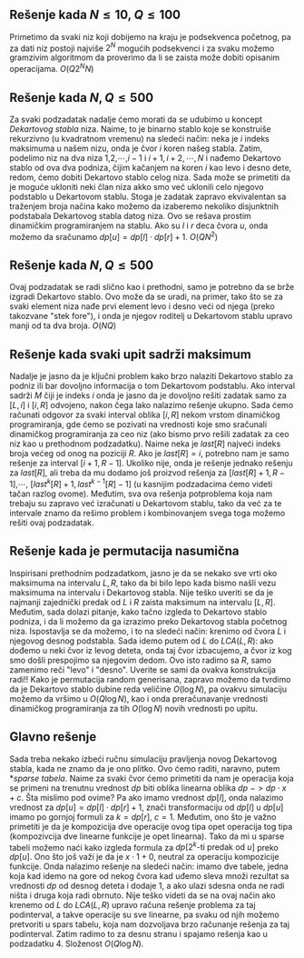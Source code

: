 ﻿## Rešenje kada $N \leq 10$, $Q\leq100$
Primetimo da svaki niz koji dobijemo na kraju je podsekvenca početnog, pa za dati niz postoji najviše $2^N$ mogućih podsekvenci i za svaku možemo gramzivim algoritmom da proverimo da li se zaista može dobiti opisanim operacijama. $O(Q2^NN)$ 

## Rešenje kada $N,Q \leq 500$
Za svaki podzadatak nadalje ćemo morati da se udubimo u koncept *Dekartovog stabla* niza. Naime, to je binarno stablo koje se konstruiše rekurzivno (u kvadratnom vremenu) na sledeći način: neka je $i$ indeks maksimuma u našem nizu, onda je čvor $i$ koren našeg stabla. Zatim, podelimo niz na dva niza $1$,$2$,$\cdots$,$i-1$ i $i+1,i+2,\cdots,N$ i nađemo Dekartovo stablo od ova dva podniza, čijim kačanjem na koren $i$ kao levo i desno dete, redom, ćemo dobiti Dekartovo stablo celog niza. Sada može se primetiti da je moguće ukloniti neki član niza akko smo već uklonili celo njegovo podstablo u Dekartovom stablu. Stoga je zadatak zapravo ekvivalentan sa traženjem broja načina kako možemo da izaberemo nekoliko disjunktnih podstabala Dekartovog stabla datog niza. Ovo se rešava prostim dinamičkim programiranjem na stablu. Ako su $l$ i $r$ deca čvora $u$, onda možemo da sračunamo $dp[u]=dp[l]\cdot dp[r]+1$. $O(QN^2)$

## Rešenje kada $N,Q \leq 500$
Ovaj podzadatak se radi slično kao i prethodni, samo je potrebno da se brže izgradi Dekartovo stablo. Ovo može da se uradi, na primer, tako što se za svaki element niza nađe prvi element levo i desno veći od njega (preko takozvane "stek fore"), i onda je njegov roditelj u Dekartovom stablu upravo manji od ta dva broja. $O(NQ)$

## Rešenje kada svaki upit sadrži maksimum
Nadalje je jasno da je ključni problem kako brzo nalaziti Dekartovo stablo za podniz ili bar dovoljno informacija o tom Dekartovom podstablu. Ako interval sadrži $M$ čiji je indeks $i$ onda je jasno da je dovoljno rešiti zadatak samo za $[L,i]$ i $[i,R]$ odvojeno, nakon čega lako nalazimo rešenje ukupno. Sada ćemo računati odgovor za svaki interval oblika $[i,R]$ nekom vrstom dinamičkog programiranja, gde ćemo se pozivati na vrednosti koje smo sračunali dinamičkog programiranja za ceo niz (ako bismo prvo rešili zadatak za ceo niz kao u prethodnom podzadatku). Naime neka je $last[R]$ najveći indeks broja većeg od onog na poziciji $R$. Ako je $last[R]=i$, potrebno nam je samo rešenje za interval $[i+1,R-1]$. Ukoliko nije, onda je rešenje jednako rešenju za $last[R]$, ali treba da mu dodamo još proizvod rešenja za $[last[R]+1,R-1]$,$\cdots$, $[last^k[R]+1, last^{k-1}[R]-1]$ (u kasnijim podzadacima ćemo videti tačan razlog ovome). Međutim, sva ova rešenja potproblema koja nam trebaju su zapravo već izračunati u Dekartovom stablu, tako da već za te intervale znamo da rešimo problem i kombinovanjem svega toga možemo rešiti ovaj podzadatak. 

## Rešenje kada je permutacija nasumična
Inspirisani prethodnim podzadatkom, jasno je da se nekako sve vrti oko maksimuma na intervalu $L,R$, tako da bi bilo lepo kada bismo našli vezu maksimuma na intervalu i Dekartovog stabla. Nije teško uveriti se da je najmanji zajednički predak od $L$ i $R$ zaista maksimum na intervalu $[L,R]$. Međutim, sada dolazi pitanje, kako tačno izgleda to Dekartovo stablo podniza, i da li možemo da ga izrazimo preko Dekartovog stabla početnog niza. Ispostavlja se da možemo, i to na sledeći način: krenimo od čvora $L$ i njegovog desnog podstabla. Sada idemo putem od $L$ do $LCA(L,R)$: ako dođemo u neki čvor iz levog deteta, onda taj čvor izbacujemo, a čvor iz kog smo došli prespojimo sa njegovim dedom. Ovo isto radimo sa $R$, samo zamenimo reči "levo" i "desno". Uverite se sami da ovakva konstrukcija radi!! Kako je permutacija random generisana, zapravo možemo da tvrdimo da je Dekartovo stablo dubine reda veličine $O(\log N)$, pa ovakvu simulaciju možemo da vršimo u $O(Q\log N)$, kao i onda preračunavanje vrednosti dinamičkog programiranja za tih $O(\log N)$ novih vrednosti po upitu.

## Glavno rešenje
Sada treba nekako izbeći ručnu simulaciju pravljenja novog Dekartovog stabla, kada ne znamo da je ono plitko. Ovo ćemo raditi, naravno, putem **sparse tabela*. Naime za svaki čvor ćemo primetiti da nam je operacija koja se primeni na trenutnu vrednost $dp$ biti oblika linearna oblika $dp$ $->dp\cdot x+c$. Šta mislimo pod ovime? Pa ako imamo vrednost $dp[l]$, onda nalazimo vrednost za $dp[u]=dp[l]\cdot dp[r]+1$, znači transformaciju od $dp[l]$ u $dp[u]$ imamo po gornjoj formuli za $k=dp[r]$, $c=1$. Međutim, ono što je važno primetiti je da je kompozicija dve operacije ovog tipa opet operacija tog tipa (kompozivcija dve linearne funkcije je opet linearna). Tako da mi u sparse tabeli možemo naći kako izgleda formula za $dp[2^k\text{-ti predak od }u]$ preko $dp[u]$. Ono što još važi je da je $x\cdot1+0$, neutral za operaciju kompozicije funkcije. Onda nalazimo rešenje na sledeći način: imamo dve tabele, jedna koja kad idemo na gore od nekog čvora kad uđemo sleva množi rezultat sa vrednosti $dp$ od desnog deteta i dodaje $1$, a ako ulazi sdesna onda ne radi ništa i druga koja radi obrnuto. Nije teško videti da se na ovaj način ako krenemo od $L$ do $LCA(L,R)$ upravo računa rešenje problema za taj podinterval, a takve operacije su sve linearne, pa svaku od njih možemo pretvoriti u spars tabelu, koja nam dozvoljava brzo računanje rešenja za taj podinterval. Zatim radimo to za desnu stranu i spajamo rešenja kao u podzadatku $4$. Složenost $O(Q\log N)$. 
